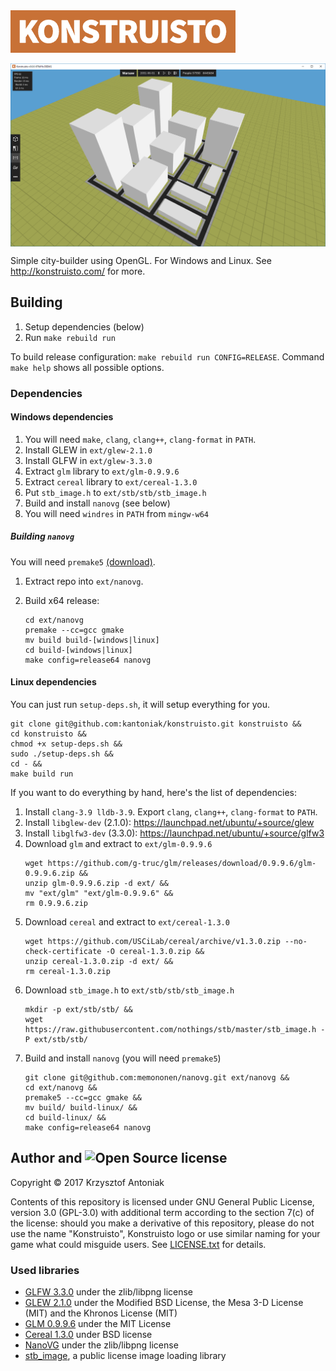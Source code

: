 <img src="graphics/konstruisto.png" width="360"/>

<p align="center">
  <img src="readme/screenshot.png" align="center" alt="Project preview" />
</p>

Simple city-builder using OpenGL. For Windows and Linux. See http://konstruisto.com/ for more.

## Building

1. Setup dependencies (below)
2. Run `make rebuild run`

To build release configuration: `make rebuild run CONFIG=RELEASE`. Command `make help` shows all possible options.

### Dependencies

#### Windows dependencies

1. You will need `make`, `clang`, `clang++`, `clang-format` in `PATH`.
2. Install GLEW in `ext/glew-2.1.0`
3. Install GLFW in `ext/glew-3.3.0`
4. Extract `glm` library to `ext/glm-0.9.9.6`
5. Extract `cereal` library to `ext/cereal-1.3.0`
6. Put `stb_image.h` to `ext/stb/stb/stb_image.h`
7. Build and install `nanovg` (see below)
8. You will need `windres` in `PATH` from `mingw-w64`

##### Building `nanovg`

You will need `premake5` [(download)](https://premake.github.io/download.html).

1. Extract repo into `ext/nanovg`.
2. Build x64 release:

    ```
    cd ext/nanovg
    premake --cc=gcc gmake
    mv build build-[windows|linux]
    cd build-[windows|linux]
    make config=release64 nanovg
    ```

#### Linux dependencies

You can just run `setup-deps.sh`, it will setup everything for you.

    git clone git@github.com:kantoniak/konstruisto.git konstruisto &&
    cd konstruisto &&
    chmod +x setup-deps.sh &&
    sudo ./setup-deps.sh &&
    cd - &&
    make build run

If you want to do everything by hand, here's the list of dependencies:

1. Install `clang-3.9 lldb-3.9`. Export `clang`, `clang++`, `clang-format` to `PATH`.
2. Install `libglew-dev` (2.1.0): https://launchpad.net/ubuntu/+source/glew
3. Install `libglfw3-dev` (3.3.0): https://launchpad.net/ubuntu/+source/glfw3
4. Download `glm` and extract to `ext/glm-0.9.9.6`
    ```
    wget https://github.com/g-truc/glm/releases/download/0.9.9.6/glm-0.9.9.6.zip &&
    unzip glm-0.9.9.6.zip -d ext/ &&
    mv "ext/glm" "ext/glm-0.9.9.6" &&
    rm 0.9.9.6.zip
    ```
5. Download `cereal` and extract to `ext/cereal-1.3.0`
    ```
    wget https://github.com/USCiLab/cereal/archive/v1.3.0.zip --no-check-certificate -O cereal-1.3.0.zip &&
    unzip cereal-1.3.0.zip -d ext/ &&
    rm cereal-1.3.0.zip
    ```
6. Download `stb_image.h` to `ext/stb/stb/stb_image.h`
    ```
    mkdir -p ext/stb/stb/ &&
    wget https://raw.githubusercontent.com/nothings/stb/master/stb_image.h -P ext/stb/stb/
    ```
7. Build and install `nanovg` (you will need `premake5`)
    ```
    git clone git@github.com:memononen/nanovg.git ext/nanovg &&
    cd ext/nanovg &&
    premake5 --cc=gcc gmake &&
    mv build/ build-linux/ &&
    cd build-linux/ &&
    make config=release64 nanovg
    ```

## Author and <img src="https://opensource.org/files/osi_symbol.png" height="20" alt="Open Source" /> license

Copyright &copy; 2017 Krzysztof Antoniak

Contents of this repository is licensed under GNU General Public License, version 3.0 (GPL-3.0) with additional term according to the section 7(c) of the license: should you make a derivative of this repository, please do not use the name "Konstruisto", Konstruisto logo or use similar naming for your game what could misguide users. See [LICENSE.txt]() for details.

### Used libraries

* [GLFW 3.3.0](http://www.glfw.org/) under the zlib/libpng license
* [GLEW 2.1.0](http://glew.sourceforge.net/) under the Modified BSD License, the Mesa 3-D License (MIT) and the Khronos License (MIT)
* [GLM 0.9.9.6](http://glm.g-truc.net/0.9.9/index.html) under the MIT License
* [Cereal 1.3.0](http://uscilab.github.io/cereal/) under BSD license
* [NanoVG](https://github.com/memononen/nanovg) under the zlib/libpng license
* [stb_image](https://github.com/nothings/stb/blob/master/stb_image.h), a public license image loading library
